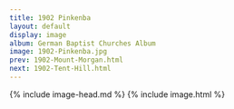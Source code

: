 ```yaml
---
title: 1902 Pinkenba
layout: default
display: image
album: German Baptist Churches Album
image: 1902-Pinkenba.jpg
prev: 1902-Mount-Morgan.html
next: 1902-Tent-Hill.html
---
```

{% include image-head.md %}
{% include image.html %}